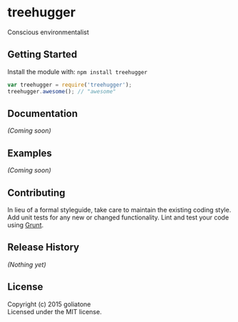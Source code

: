 # treehugger

Conscious environmentalist

## Getting Started
Install the module with: `npm install treehugger`

```javascript
var treehugger = require('treehugger');
treehugger.awesome(); // "awesome"
```

## Documentation
_(Coming soon)_

## Examples
_(Coming soon)_

## Contributing
In lieu of a formal styleguide, take care to maintain the existing coding style. Add unit tests for any new or changed functionality. Lint and test your code using [Grunt](http://gruntjs.com/).

## Release History
_(Nothing yet)_

## License
Copyright (c) 2015 goliatone  
Licensed under the MIT license.

